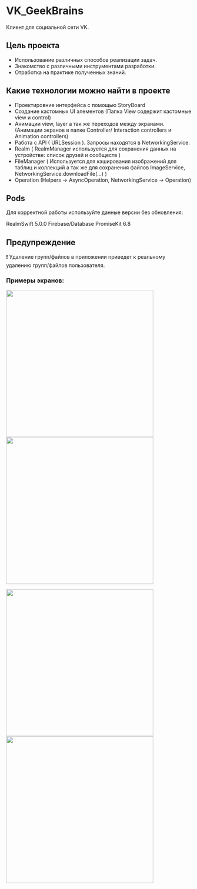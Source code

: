 # VK_GeekBrains
Клиент для социальной сети VK.

## Цель проекта 
- Использование различных способов реализации задач. 
- Знакомство с различными инструментами разработки.
- Отработка на практике полученных знаний. 

## Какие технологии можно найти в проекте 
- Проектировние интерфейса с помощью StoryBoard
- Создание кастомных UI элементов (Папка View содержит кастомные view и control)
- Анимации view, layer а так же переходов между экранами. (Анимации экранов в папке Controller/ Interaction controllers и Animation controllers)
- Работа с API ( URLSession ). Запросы находятся в NetworkingService.
- Realm ( RealmManager используется для сохранения данных на устройстве: список друзей и сообществ )
- FileManager ( Используется для кэширования изображений для таблиц и коллекций а так же для сохранения файлов ImageService, NetworkingService.downloadFile(...) )
- Operation (Helpers -> AsyncOperation, NetworkingService -> Operation)

## Pods 
Для корректной работы используйте данные версии без обновления: 
  
  RealmSwift 5.0.0
  Firebase/Database
  PromiseKit 6.8
  
## Предупреждение 

❗️ Удаление групп/файлов в приложении приведет к реальному удалению групп/файлов пользователя. 

### Примеры экранов:

<img src="./Screens/File.png" width="400" />      <img src="./Screens/Groups.png" width="400" /> 


<img src="./Screens/Loading.png" width="400" />     <img src="./Screens/PresenterPhoto.png" width="400" />
  
